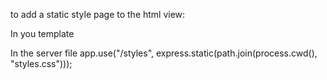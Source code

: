 
to add a static style page to the html view:

In you template
 <link rel="stylesheet" href="/styles/styles.css">

In the server file
app.use("/styles", express.static(path.join(process.cwd(), "styles.css")));